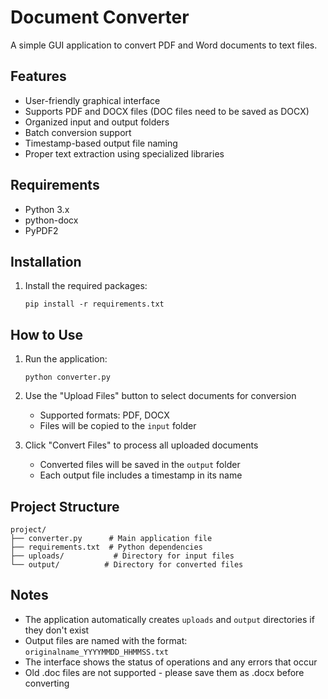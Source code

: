 # Document Converter

A simple GUI application to convert PDF and Word documents to text files.

## Features

- User-friendly graphical interface
- Supports PDF and DOCX files (DOC files need to be saved as DOCX)
- Organized input and output folders
- Batch conversion support
- Timestamp-based output file naming
- Proper text extraction using specialized libraries

## Requirements

- Python 3.x
- python-docx
- PyPDF2

## Installation

1. Install the required packages:
   ```
   pip install -r requirements.txt
   ```

## How to Use

1. Run the application:
   ```
   python converter.py
   ```

2. Use the "Upload Files" button to select documents for conversion
   - Supported formats: PDF, DOCX
   - Files will be copied to the `input` folder

3. Click "Convert Files" to process all uploaded documents
   - Converted files will be saved in the `output` folder
   - Each output file includes a timestamp in its name

## Project Structure

```
project/
├── converter.py      # Main application file
├── requirements.txt  # Python dependencies
├── uploads/           # Directory for input files
└── output/          # Directory for converted files
```

## Notes

- The application automatically creates `uploads` and `output` directories if they don't exist
- Output files are named with the format: `originalname_YYYYMMDD_HHMMSS.txt`
- The interface shows the status of operations and any errors that occur
- Old .doc files are not supported - please save them as .docx before converting
